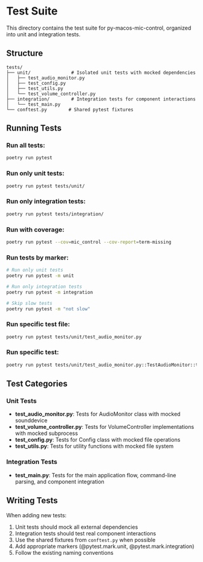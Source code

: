 # Test Suite

This directory contains the test suite for py-macos-mic-control, organized into unit and integration tests.

## Structure

```
tests/
├── unit/               # Isolated unit tests with mocked dependencies
│   ├── test_audio_monitor.py
│   ├── test_config.py
│   ├── test_utils.py
│   └── test_volume_controller.py
├── integration/        # Integration tests for component interactions
│   └── test_main.py
└── conftest.py        # Shared pytest fixtures
```

## Running Tests

### Run all tests:
```bash
poetry run pytest
```

### Run only unit tests:
```bash
poetry run pytest tests/unit/
```

### Run only integration tests:
```bash
poetry run pytest tests/integration/
```

### Run with coverage:
```bash
poetry run pytest --cov=mic_control --cov-report=term-missing
```

### Run tests by marker:
```bash
# Run only unit tests
poetry run pytest -m unit

# Run only integration tests  
poetry run pytest -m integration

# Skip slow tests
poetry run pytest -m "not slow"
```

### Run specific test file:
```bash
poetry run pytest tests/unit/test_audio_monitor.py
```

### Run specific test:
```bash
poetry run pytest tests/unit/test_audio_monitor.py::TestAudioMonitor::test_is_audio_active_true
```

## Test Categories

### Unit Tests
- **test_audio_monitor.py**: Tests for AudioMonitor class with mocked sounddevice
- **test_volume_controller.py**: Tests for VolumeController implementations with mocked subprocess
- **test_config.py**: Tests for Config class with mocked file operations
- **test_utils.py**: Tests for utility functions with mocked file system

### Integration Tests
- **test_main.py**: Tests for the main application flow, command-line parsing, and component integration

## Writing Tests

When adding new tests:
1. Unit tests should mock all external dependencies
2. Integration tests should test real component interactions
3. Use the shared fixtures from `conftest.py` when possible
4. Add appropriate markers (@pytest.mark.unit, @pytest.mark.integration)
5. Follow the existing naming conventions